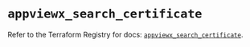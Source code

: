 # `appviewx_search_certificate`

Refer to the Terraform Registry for docs: [`appviewx_search_certificate`](https://registry.terraform.io/providers/appviewx/appviewx/1.0.8/docs/resources/search_certificate).
